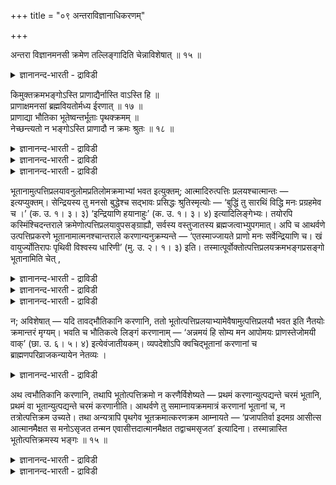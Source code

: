 +++
title = "०९ अन्तराविज्ञानाधिकरणम्"

+++

अन्तरा विज्ञानमनसी क्रमेण तल्लिङ्गादिति चेन्नाविशेषात् ॥ १५ ॥  
<details><summary>ज्ञानानन्द-भारती - द्राविडी</summary>

अन्दरा विक्ञाऩमऩसी क्रमेण तल्लिङ्गादिदि सेन्नाविसे षात् ॥ १५ ॥
</details>

किमुक्तक्रमभङ्गोऽस्ति प्राणाद्यैर्नास्ति वाऽस्ति हि ॥  
प्राणाक्षमनसां ब्रह्मवियतोर्मध्य ईरणात् ॥ १७ ॥  
प्राणाद्या भौतिका भूतेष्वन्तर्भूताः पृथक्क्रमम् ॥  
नेच्छन्त्यतो न भङ्गोऽस्ति प्राणादौ न क्रमः श्रुतः ॥ १८ ॥  
<details><summary>ज्ञानानन्द-भारती - द्राविडी</summary>

--वैयासिग न्यायमाला
</details>

<details><summary>ज्ञानानन्द-भारती - द्राविडी</summary>

पिराणऩ् मुदलियवैगळाल् मुऩ् सॊऩ्ऩ वरिसैक्कु पङ्गम् उण्डा, अल्लदु इल्लैया?
पिरह्मत् तिऱ्कुम् आगासत्तिऱ्कुम् मत्तियिल् पिराणऩ्, इन्दिरियङ्गळ्, मऩस्
इवै सॊल्लप्पट्टिरुप्पदाल् पङ्गम् उण्डुदाऩ्।
</details>

<details><summary>ज्ञानानन्द-भारती - द्राविडी</summary>

पिराणऩ् मुदलियवै पूदङ्गळाल् एऱ्पडुगिऱवै कळ्, अवैगळिलेये उळ्ळडङ्गिऩवैगळ्,
तङ्गळुक् कॆऩ्ऱु तऩियाग वरिसैयै अबेक्षिक्किऱदिल्लै। आगै याल् क्रमबङ्गम्
इल्लै। मेलुम्, पिराणऩ् मुदलियदिऩ् विषयत्तिल् वरिसै सॊल्लप्पडविल्लै।
</details>

भूतानामुत्पत्तिप्रलयावनुलोमप्रतिलोमक्रमाभ्यां भवत इत्युक्तम्;
आत्मादिरुत्पत्तिः प्रलयश्चात्मान्तः — इत्यप्युक्तम्। सेन्द्रियस्य तु
मनसो बुद्धेश्च सद्भावः प्रसिद्धः श्रुतिस्मृत्योः — ‘बुद्धिं तु सारथिं
विद्धि मनः प्रग्रहमेव च ।’ (क. उ. १। ३। ३) ‘इन्द्रियाणि हयानाहुः’ (क.
उ. १। ३। ४) इत्यादिलिङ्गेभ्यः। तयोरपि कस्मिंश्चिदन्तराले
क्रमेणोत्पत्तिप्रलयावुपसङ्ग्राह्यौ, सर्वस्य वस्तुजातस्य
ब्रह्मजत्वाभ्युपगमात्। अपि च आथर्वणे उत्पत्तिप्रकरणे
भूतानामात्मनश्चान्तराले करणान्यनुक्रम्यन्ते — ‘एतस्माज्जायते प्राणो मनः
सर्वेन्द्रियाणि च। खं वायुर्ज्योतिरापः पृथिवी विश्वस्य धारिणी’ (मु. उ.
२। १। ३) इति। तस्मात्पूर्वोक्तोत्पत्तिप्रलयक्रमभङ्गप्रसङ्गो
भूतानामिति चेत् ,

<details><summary>ज्ञानानन्द-भारती - द्राविडी</summary>

(आत्माविलिरुन्दु आगासम् मुदलाऩ पूदङ्गळ् वरिसैयाग उण्डावदुम्, नेर्माऱाऩ
वरिसैयिल् लयमडैन्दु आत्माविल् मुडिवदुम् सॊल्लप्पट्टदु। वेऱु सुरुदियिल्
आत्मावुक्कुम्, पूदङ्गळुक्कुम् नडुविल् मऩस्, पुत्ति, इन्दिरियङ्गळ्
इवैगळैच् चॊल्लियिरुप् पदालुम् अवैगळुम् पिरह्म कार्यङ्गळाऩदालुम् मुऩ्
सॊऩ्ऩ सिरुष्टि लयक्रमङ्गळुक्कु विरोदम् ऎऩ्ऱु पूर्वबक्षम्।
</details>

<details><summary>ज्ञानानन्द-भारती - द्राविडी</summary>

मऩम् इन्दिरियङ्गळ् मुदलाऩवै पौदिगङ्गळ्। पूदङ्गळिलिरुन्दु उण्डाऩवै।
आगैयाल् पूदङ्गळिऩ् किरमम्दाऩ् इवैगळुक्कुम्। तऩियाग इवैगळुक्कु किरमम्
सॊल्लवेण्डियदिल्लै। मऩम् अऩ्ऩमयम्। पिराणऩ् जलमयम्, वाक् तेजोमयम् ऎऩ्ऱु
सुरुदि सॊल्लुगिऱदु। 'इदिलिरुन्दु पिराणऩ्, मऩस्, इन्दिरियङ्गळ् उण्डाऩदु’
ऎऩ्ऱ सुरुदि उत्पत्ति किरमत्तैच् चॊल्लविल्लै। उण्डागुम् वस्तुक्कळै
पडित्तिरुक्किऱदु। अदिल् पौदिगमाऩ करणङ्गळैयुम् पूदङ्गळैयुम् तऩियागच्
चॊल्लियिरुप्पदु सामाऩ्यम् विसेषम् ऎऩ्ऱ मुऱैयिल् आदलाल् विरोदमिल्लै
यॆऩ्ऱु सित्तान्दम्)।
</details>

<details><summary>ज्ञानानन्द-भारती - द्राविडी</summary>

पूदङ्गळुक्कु उत्पत्तियुम् लयमुम् अऩुलोमम् (मेलिरुन्दु कीऴे) पिरदिलोमम्
(कीऴिरुन्दु मेले) ऎऩ्ऱ किरमप्पडि एऱ्पडुगिऩ्ऱऩ ऎऩ्ऱु सॊल्लप्पट्टदु।
आत्मावै मुदलाग वैत्तु उत्पत्ति, आत्माैै वै कडैसियिल् वैत्तु लयम् ऎऩ्ऱुम्
सॊल्लप्पट्टदु। आऩाल् इन्दिरियङ्गळुडऩ् कूडिऩ मऩस्, पुत्ति इवैगळुक्कु
इरुप्पु सुरुदि स्मिरुदिगळिल् पिरसित्त मायिरुक्किऱदु। "पुत्तियैयो सारदि
ऎऩ्ऱुम् मऩसै कडिवाळम् ऎऩ्ऱुम् अऱि; इन्दिरियङ्गळैक् कुदिरैगळागच्
चॊल्लुगिऱार्गळ्" (काडग। III।३) ऎऩ्बदु मुदलाऩ लिङ्गङ्गळिलिरुन्दु।
अवैगळुक्कुम्गूड ऎङ्गेयो मत्तियिल् वरिसैयाग उत्पत्ति, लयम् सॊल्ल
वेण्डुम्। ऎल्ला वस्तु समूहत्तिऱ्कुमे पिरह्मत्तिलिरुन्दु उण्डागुम्
तऩ्मैयै ऒप्पुक्कॊळ्वदाल्। मेलुम्, अदर्वण वेदत्तिल् उत्पत्ति पिरगरणत्तिल्
पूदङ्ग ळुक्कुम् आत्मावुक्कुमिडैयिल् करणङ्गळ् सॊल्लप्पडु किऩ्ऱऩ।
“इदिलिरुन्दु पिराणऩ् उण्डागिऱदु। मऩस्, ऎल्ला इन्दिरियङ्गळुम् आगासम्,
वायु, ज्योदिस्, जलम् उलगत्तै तरिक्कुम् पिरुदिवी” (मुण्डग। III।३) ऎऩ्ऱु।
आगैयाल् पूदङ्गळुक्कु मुऩ्सॊऩ्ऩ उत्पत्ति, पिरळयगिरमत्तिऱ्कु पङ्गम्
एऱ्पडुगिऱदु ऎऩ्ऱाल्।
</details>

न; अविशेषात् — यदि तावद्भौतिकानि करणानि, ततो
भूतोत्पत्तिप्रलयाभ्यामेवैषामुत्पत्तिप्रलयौ भवत इति नैतयोः क्रमान्तरं
मृग्यम्। भवति च भौतिकत्वे लिङ्गं करणानाम् — ‘अन्नमयं हि सोम्य मन आपोमयः
प्राणस्तेजोमयी वाक्’ (छा. उ. ६। ५। ४) इत्येवंजातीयकम्। व्यपदेशोऽपि
क्वचिद्भूतानां करणानां च ब्राह्मणपरिव्राजकन्यायेन नेतव्यः ।

<details><summary>ज्ञानानन्द-भारती - द्राविडी</summary>

इल्लै, “वित्तियासमिल्लाददिऩाल्” करणङ्गळ् पूदङ्गळिलिरुन्दु उण्डाऩवैगळाग
इरुन्दाल् अप्पॊऴुदु पूदङ्गळिऩ् उत्पत्ति पिरळयत्तिऩालेये इवैगळुक्कुम्
उत्पत्ति पिरळयम् एऱ्पडुगिऱदु ऎऩ्बदिऩाल् इवैगळुक्कु वेऱु किरमम् तेड
वेण्डियदिल्लै। करणङ्गळ् पूदङ्गळिलिरुन्दु एऱ्पट्ट वैयॆऩ्बदऱ्कु लिङ्गमुम्
इरुक्किऱदु, “हे सोम्य, मऩस् अऩ्ऩमयमे, पिराणऩ् जलमयम्, वाक्कु तेजोमयम्”
(सान्। VI। ५-४) ऎऩ्बदु पोलुळ्ळदु। सिलविडङ्गळिल् पूदङ्गळैयुम्
करणङ्गळैयुम् (तऩित्तऩियाग) कुऱिप्पिडुवदुम् पिराह्मणर् सऩ्यासि ऎऩ्ऱ
नियायप्पडि (सामाऩ्यम् विसेषम् ऎऩ्ऱ मुऱैयिल्) अऱिन्दु कॊळ्ळ वेण्डियदु।
</details>

अथ त्वभौतिकानि करणानि, तथापि भूतोत्पत्तिक्रमो न करणैर्विशेष्यते — प्रथमं
करणान्युत्पद्यन्ते चरमं भूतानि, प्रथमं वा भूतान्युत्पद्यन्ते चरमं
करणानीति। आथर्वणे तु समाम्नायक्रममात्रं करणानां भूतानां च, न
तत्रोत्पत्तिक्रम उच्यते। तथा अन्यत्रापि पृथगेव भूतक्रमात्करणक्रम
आम्नायते — ‘प्रजापतिर्वा इदमग्र आसीत्स आत्मानमैक्षत स मनोऽसृजत तन्मन
एवासीत्तदात्मानमैक्षत तद्वाचमसृजत’ इत्यादिना। तस्मान्नास्ति
भूतोत्पत्तिक्रमस्य भङ्गः ॥ १५ ॥

<details><summary>ज्ञानानन्द-भारती - द्राविडी</summary>

इऩि करणङ्गळ् पूदङ्गळिलिरुन्दु उण्डाऩ वैगळल्ल ऎऩ्ऱाल्, अप्पॊऴुदुम्,
पूदङ्गळुडैय उत्पत्तिक् किरमम् करणङ्गळाल् वित्तियासप्पडविल्लै। मुदलिल्
करणङ्गळ् उत्पत्तियागिऩ्ऱऩ। पिऩ्ऩाल् पूदङ्गळ् ऎऩ्ऱो, मुदलिल् पूदङ्गळ्
उत्पत्तियागिऩ्ऱऩ। पिऩ्ऩाल् करणङ्गळ् ऎऩ्ऱो, आदर्वणत्तिल् करणङ्गळुक्कुम्
पूदङ्गळुक्कुम् पाड किरमम् मात्तिरम् इरुक्किऱदे तविर, अङ्गे उत्पत्तियिऩ्
किरमम् सॊल्लप् पडविल्लै।
</details>

<details><summary>ज्ञानानन्द-भारती - द्राविडी</summary>

अप्पडिये वेऱिडत्तिलुम् पूदङ्गळिऩ् किरमत् तिऱ्कु वेऱागवे करणङ्गळुक्कु
किरमम् सॊल्लप्पट्टि रुक्किऱदु। "इदु मुदलिल् पिरजाबदियागवेयिरुन्ददु। अवर्
तऩ्ऩैप् पार्त्तुक्कॊण्डार्; अवर् मऩसै स्रुष्टित्तार् अन्द मऩस्ताऩ्
इरुन्ददु; अदु तऩ्ऩैप् पार्त्तुक्कॊण्डदु; अदु वाक्कै स्रुष्टित्तदु”
ऎऩ्बदु मुदलियदाल्; आगैयाल् पूदङ्गळुडैय उत्पत्तिक् किरमत्तिऱ्कु पङ्गम्
इल्लै।
</details>

